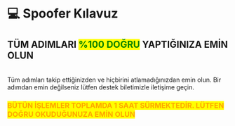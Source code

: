 # 💻 Spoofer Kılavuz

## TÜM ADIMLARI <mark style="color:green;">%100 DOĞRU</mark> YAPTIĞINIZA EMİN OLUN&#x20;

\
Tüm adımları takip ettiğinizden ve hiçbirini atlamadığınızdan emin olun. Bir adımdan emin değilseniz lütfen destek biletimizle iletişime geçin.

### <mark style="color:orange;">BÜTÜN İŞLEMLER TOPLAMDA 1 SAAT SÜRMEKTEDİR. LÜTFEN DOĞRU OKUDUĞUNUZA EMİN OLUN</mark> <a href="#butun-islemler-toplamda-1-saat-surmektedir.-lutfen-dogru-okudugunuzdan-emin-olun" id="butun-islemler-toplamda-1-saat-surmektedir.-lutfen-dogru-okudugunuzdan-emin-olun"></a>
